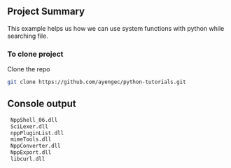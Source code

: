 <!-- ABOUT THE PROJECT -->
## Project Summary
This example helps us how we can use system functions with python while searching file.

### To clone project
Clone the repo
   ```sh
   git clone https://github.com/ayengec/python-tutorials.git
   ```
<!-- ABOUT THE PROJECT -->
## Console output
   ```sh
   	NppShell_06.dll
	SciLexer.dll
	nppPluginList.dll
	mimeTools.dll
	NppConverter.dll
	NppExport.dll
	libcurl.dll
   ```
